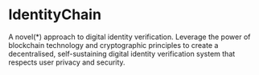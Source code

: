 # IdentityChain
A novel(*) approach to digital identity verification. Leverage the power of blockchain technology and cryptographic principles to create a decentralised, self-sustaining digital identity verification system that respects user privacy and security.
